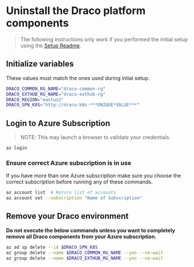# Uninstall the Draco platform components

> The following instructions only work if you performed the initial setup using the [Setup Readme](README.md).

## Initialize variables

These values must match the ones used during intial setup.

```bash
DRACO_COMMON_RG_NAME="draco-common-rg"
DRACO_EXTHUB_RG_NAME="draco-exthub-rg"
DRACO_REGION="eastus2"
DRACO_SPN_K8S="http://draco-k8s-***UNIQUE*VALUE***"  
```

## Login to Azure Subscription

> NOTE: This may launch a browser to validate your credentials.

```bash
az login
```

### Ensure correct Azure subscription is in use

If you have more than one Azure subscription make sure you choose the correct subscription before running any of these commands.

```bash
az account list  # Return list of accounts
az account set --subscription "Name of Subscription"
```

## Remove your Draco environment

**Do not execute the below commands unless you want to completely remove all Draco components from your Azure subscription.**

```bash
az ad sp delete --id $DRACO_SPN_K8S
az group delete --name $DRACO_COMMON_RG_NAME --yes --no-wait
az group delete --name $DRACO_EXTHUB_RG_NAME --yes --no-wait
```